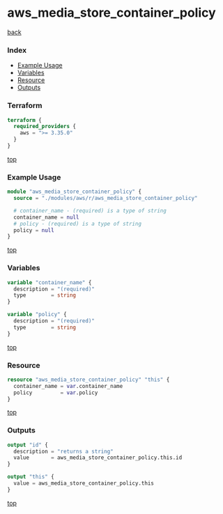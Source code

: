 # aws_media_store_container_policy

[back](../aws.md)

### Index

- [Example Usage](#example-usage)
- [Variables](#variables)
- [Resource](#resource)
- [Outputs](#outputs)

### Terraform

```terraform
terraform {
  required_providers {
    aws = ">= 3.35.0"
  }
}
```

[top](#index)

### Example Usage

```terraform
module "aws_media_store_container_policy" {
  source = "./modules/aws/r/aws_media_store_container_policy"

  # container_name - (required) is a type of string
  container_name = null
  # policy - (required) is a type of string
  policy = null
}
```

[top](#index)

### Variables

```terraform
variable "container_name" {
  description = "(required)"
  type        = string
}

variable "policy" {
  description = "(required)"
  type        = string
}
```

[top](#index)

### Resource

```terraform
resource "aws_media_store_container_policy" "this" {
  container_name = var.container_name
  policy         = var.policy
}
```

[top](#index)

### Outputs

```terraform
output "id" {
  description = "returns a string"
  value       = aws_media_store_container_policy.this.id
}

output "this" {
  value = aws_media_store_container_policy.this
}
```

[top](#index)